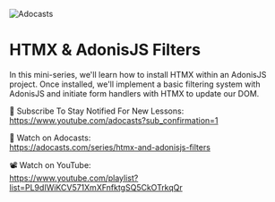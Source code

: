 ![Adocasts](https://adocasts.com/imgs/logo-white.svg)

# HTMX & AdonisJS Filters

In this mini-series, we'll learn how to install HTMX within an AdonisJS project. Once installed, we'll implement a basic filtering system with AdonisJS and initiate form handlers with HTMX to update our DOM.

🥁 Subscribe To Stay Notified For New Lessons:  
https://www.youtube.com/adocasts?sub_confirmation=1
    
📕 Watch on Adocasts:  
https://adocasts.com/series/htmx-and-adonisjs-filters

📽 Watch on YouTube:  
https://www.youtube.com/playlist?list=PL9dIWiKCV571XmXFnfktgSQ5CkOTrkqQr